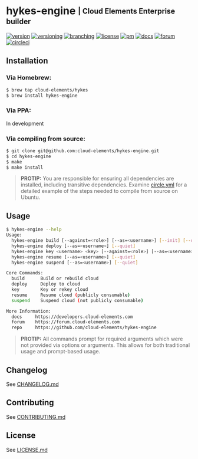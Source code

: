 # hykes-engine <sub><sup>| Cloud Elements Enterprise builder</sup></sub>
[![version](http://img.shields.io/badge/version-v0.0.0-blue.svg)](CHANGELOG.md)
[![versioning](http://img.shields.io/badge/versioning-semver-blue.svg)](http://semver.org/)
[![branching](http://img.shields.io/badge/branching-github%20flow-blue.svg)](https://guides.github.com/introduction/flow/)
[![license](http://img.shields.io/badge/license-apache-blue.svg)](LICENSE.md)
[![pm](http://img.shields.io/badge/pm-zenhub-blue.svg)](https://www.zenhub.io)
[![docs](http://img.shields.io/badge/docs-read-blue.svg)](https://developers.cloud-elements.com)
[![forum](http://img.shields.io/badge/forum-join-blue.svg)](https://forum.cloud-elements.com)
[![circleci](https://circleci.com/gh/cloud-elements/hykes-engine.svg?style=shield)](https://circleci.com/gh/cloud-elements/hykes-engine)

## Installation

### Via Homebrew:

```bash
$ brew tap cloud-elements/hykes
$ brew install hykes-engine
```

### Via PPA:

In development

### Via compiling from source:

```bash
$ git clone git@github.com:cloud-elements/hykes-engine.git
$ cd hykes-engine
$ make
$ make install
```

> __PROTIP:__
You are responsible for ensuring all dependencies are installed, including transitive dependencies.
Examine [circle.yml](circle.yml) for a detailed example of the steps needed to compile from source
on Ubuntu.

## Usage

```bash
$ hykes-engine --help
Usage:
  hykes-engine build [--against=<role>] [--as=<username>] [--init] [--quiet]
  hykes-engine deploy [--as=<username>] [--quiet]
  hykes-engine key <username> <key> [--against=<role>] [--as=<username>] [--quiet]
  hykes-engine resume [--as=<username>] [--quiet]
  hykes-engine suspend [--as=<username>] [--quiet]

Core Commands:
  build      Build or rebuild cloud
  deploy     Deploy to cloud
  key        Key or rekey cloud
  resume     Resume cloud (publicly consumable)
  suspend    Suspend cloud (not publicly consumable)

More Information:
  docs     https://developers.cloud-elements.com
  forum    https://forum.cloud-elements.com
  repo     https://github.com/cloud-elements/hykes-engine
```

> __PROTIP:__ All commands prompt for required arguments which were not provided via options or
arguments. This allows for both traditional usage and prompt-based usage.

## Changelog

See [CHANGELOG.md](CHANGELOG.md)

## Contributing

See [CONTRIBUTING.md](CONTRIBUTING.md)

## License

See [LICENSE.md](LICENSE.md)
